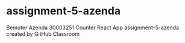 # assignment-5-azenda
Bemuter Azenda
30003251
Counter React App
assignment-5-azenda created by GitHub Classroom
